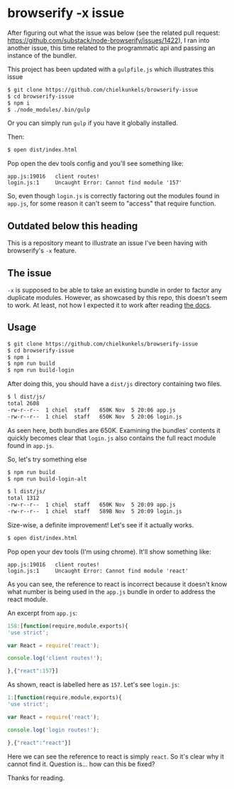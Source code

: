 # browserify -x issue

After figuring out what the issue was below (see the related pull request:
https://github.com/substack/node-browserify/issues/1422), I ran into another
issue, this time related to the programmatic api and passing an instance of the
bundler.

This project has been updated with a `gulpfile.js` which illustrates this issue

```bash
$ git clone https://github.com/chielkunkels/browserify-issue
$ cd browserify-issue
$ npm i
$ ./node_modules/.bin/gulp
```

Or you can simply run `gulp` if you have it globally installed.

Then:

```bash
$ open dist/index.html
```

Pop open the dev tools config and you'll see something like:

```
app.js:19016   client routes!
login.js:1     Uncaught Error: Cannot find module '157'
```

So, even though `login.js` is correctly factoring out the modules found in
`app.js`, for some reason it can't seem to "access" that require function.


## Outdated below this heading

This is a repository meant to illustrate an issue I've been having with
browserify's `-x` feature.


## The issue

`-x` is supposed to be able to take an existing bundle in order to factor any
duplicate modules. However, as showcased by this repo, this doesn't seem to
work. At least, not how I expected it to work after reading [the docs][docs].

[docs]: https://github.com/substack/node-browserify#bexternalfile


## Usage

```bash
$ git clone https://github.com/chielkunkels/browserify-issue
$ cd browserify-issue
$ npm i
$ npm run build
$ npm run build-login
```

After doing this, you should have a `dist/js` directory containing two files.

```bash
$ l dist/js/
total 2608
-rw-r--r--  1 chiel  staff   650K Nov  5 20:06 app.js
-rw-r--r--  1 chiel  staff   650K Nov  5 20:06 login.js
```

As seen here, both bundles are 650K. Examining the bundles' contents it quickly
becomes clear that `login.js` also contains the full react module found in
`app.js`.

So, let's try something else

```bash
$ npm run build
$ npm run build-login-alt
```

```bash
$ l dist/js/
total 1312
-rw-r--r--  1 chiel  staff   650K Nov  5 20:09 app.js
-rw-r--r--  1 chiel  staff   589B Nov  5 20:09 login.js
```

Size-wise, a definite improvement! Let's see if it actually works.

```bash
$ open dist/index.html
```

Pop open your dev tools (I'm using chrome). It'll show something like:

```
app.js:19016   client routes!
login.js:1     Uncaught Error: Cannot find module 'react'
```

As you can see, the reference to react is incorrect because it doesn't know what
number is being used in the `app.js` bundle in order to address the react
module.

An excerpt from `app.js`:

```js
158:[function(require,module,exports){
'use strict';

var React = require('react');

console.log('client routes!');

},{"react":157}]
```

As shown, react is labelled here as `157`. Let's see `login.js`:

```js
1:[function(require,module,exports){
'use strict';

var React = require('react');

console.log('login routes!');

},{"react":"react"}]
```

Here we can see the reference to react is simply `react`. So it's clear why it
cannot find it. Question is... how can this be fixed?

Thanks for reading.
